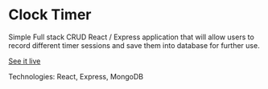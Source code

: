 # Clock Timer

Simple Full stack CRUD React / Express application that will allow users to record different timer sessions and save them into database for further use. 

[See it live](https://clock-timer-mario-domenech.herokuapp.com/)

Technologies: React,  Express, MongoDB

